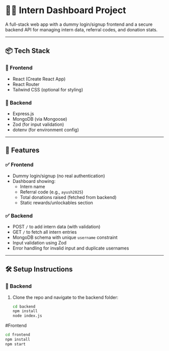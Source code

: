 # 🧑‍💻 Intern Dashboard Project

A full-stack web app with a dummy login/signup frontend and a secure backend API for managing intern data, referral codes, and donation stats.

---

## 📦 Tech Stack

### 🔹 Frontend

- React (Create React App)
- React Router
- Tailwind CSS (optional for styling)

### 🔹 Backend

- Express.js
- MongoDB (via Mongoose)
- Zod (for input validation)
- dotenv (for environment config)

---

## 🚀 Features

### ✅ Frontend

- Dummy login/signup (no real authentication)
- Dashboard showing:
  - Intern name
  - Referral code (e.g., `ayush2025`)
  - Total donations raised (fetched from backend)
  - Static rewards/unlockables section

### ✅ Backend

- POST `/` to add intern data (with validation)
- GET `/` to fetch all intern entries
- MongoDB schema with unique `username` constraint
- Input validation using Zod
- Error handling for invalid input and duplicate usernames

---

## 🛠️ Setup Instructions

### 🔧 Backend

1. Clone the repo and navigate to the backend folder:

   ```bash
   cd backend
   npm install
   node index.js

#Frontend
  ```bash
  cd frontend
  npm install
  npm start

